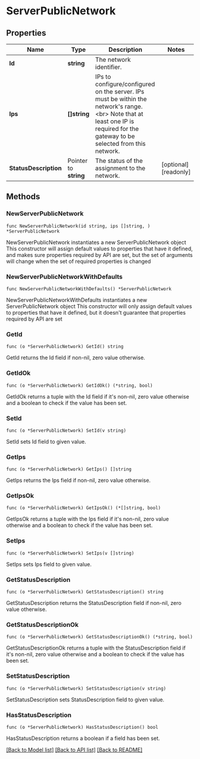# ServerPublicNetwork

## Properties

Name | Type | Description | Notes
------------ | ------------- | ------------- | -------------
**Id** | **string** | The network identifier. | 
**Ips** | **[]string** | IPs to configure/configured on the server. IPs must be within the network&#39;s range.&lt;br&gt; Note that at least one IP is required for the gateway to be selected from this network. | 
**StatusDescription** | Pointer to **string** | The status of the assignment to the network. | [optional] [readonly] 

## Methods

### NewServerPublicNetwork

`func NewServerPublicNetwork(id string, ips []string, ) *ServerPublicNetwork`

NewServerPublicNetwork instantiates a new ServerPublicNetwork object
This constructor will assign default values to properties that have it defined,
and makes sure properties required by API are set, but the set of arguments
will change when the set of required properties is changed

### NewServerPublicNetworkWithDefaults

`func NewServerPublicNetworkWithDefaults() *ServerPublicNetwork`

NewServerPublicNetworkWithDefaults instantiates a new ServerPublicNetwork object
This constructor will only assign default values to properties that have it defined,
but it doesn't guarantee that properties required by API are set

### GetId

`func (o *ServerPublicNetwork) GetId() string`

GetId returns the Id field if non-nil, zero value otherwise.

### GetIdOk

`func (o *ServerPublicNetwork) GetIdOk() (*string, bool)`

GetIdOk returns a tuple with the Id field if it's non-nil, zero value otherwise
and a boolean to check if the value has been set.

### SetId

`func (o *ServerPublicNetwork) SetId(v string)`

SetId sets Id field to given value.


### GetIps

`func (o *ServerPublicNetwork) GetIps() []string`

GetIps returns the Ips field if non-nil, zero value otherwise.

### GetIpsOk

`func (o *ServerPublicNetwork) GetIpsOk() (*[]string, bool)`

GetIpsOk returns a tuple with the Ips field if it's non-nil, zero value otherwise
and a boolean to check if the value has been set.

### SetIps

`func (o *ServerPublicNetwork) SetIps(v []string)`

SetIps sets Ips field to given value.


### GetStatusDescription

`func (o *ServerPublicNetwork) GetStatusDescription() string`

GetStatusDescription returns the StatusDescription field if non-nil, zero value otherwise.

### GetStatusDescriptionOk

`func (o *ServerPublicNetwork) GetStatusDescriptionOk() (*string, bool)`

GetStatusDescriptionOk returns a tuple with the StatusDescription field if it's non-nil, zero value otherwise
and a boolean to check if the value has been set.

### SetStatusDescription

`func (o *ServerPublicNetwork) SetStatusDescription(v string)`

SetStatusDescription sets StatusDescription field to given value.

### HasStatusDescription

`func (o *ServerPublicNetwork) HasStatusDescription() bool`

HasStatusDescription returns a boolean if a field has been set.


[[Back to Model list]](../README.md#documentation-for-models) [[Back to API list]](../README.md#documentation-for-api-endpoints) [[Back to README]](../README.md)


